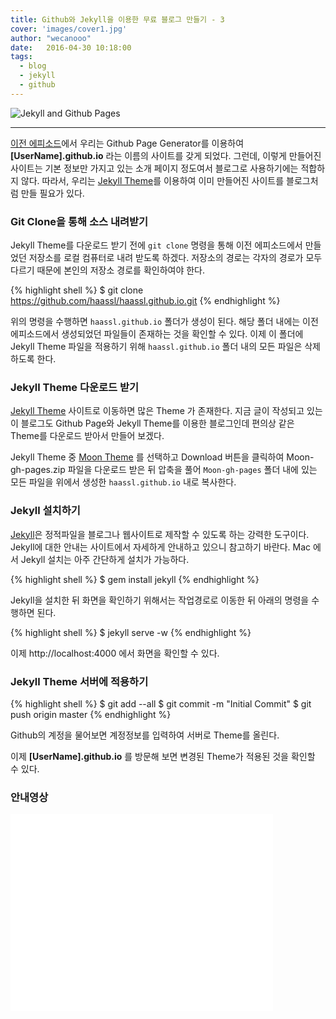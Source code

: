 ```yaml
---
title: Github와 Jekyll을 이용한 무료 블로그 만들기 - 3
cover: 'images/cover1.jpg'
author: "wecanooo"
date:   2016-04-30 10:18:00
tags:
  - blog
  - jekyll
  - github
---
```


![Jekyll and Github Pages](https://wecanooo.github.io/blog/assets/images/jekyll_github.png)

---

[이전 에피소드](https://wecanooo.github.io/blog/github-pages/)에서 우리는 Github Page Generator를 이용하여 **[UserName].github.io** 라는 이름의 사이트를 갖게 되었다.
그런데, 이렇게 만들어진 사이트는 기본 정보만 가지고 있는 소개 페이지 정도여서 블로그로 사용하기에는 적합하지 않다. 따라서, 우리는 [Jekyll Theme](http://jekyllthemes.org/)를 이용하여 이미 만들어진 사이트를 블로그처럼 만들 필요가 있다.

### Git Clone을 통해 소스 내려받기

Jekyll Theme를 다운로드 받기 전에 `git clone` 명령을 통해 이전 에피소드에서 만들었던 저장소를 로컬 컴퓨터로 내려 받도록 하겠다. 저장소의 경로는 각자의 경로가 모두 다르기 때문에 본인의 저장소 경로를 확인하여야 한다.

{% highlight shell %}
$ git clone https://github.com/haassl/haassl.github.io.git
{% endhighlight %}

위의 명령을 수행하면 `haassl.github.io` 폴더가 생성이 된다. 해당 폴더 내에는 이전 에피소드에서 생성되었던 파일들이 존재하는 것을 확인할 수 있다. 이제 이 폴더에 Jekyll Theme 파일을 적용하기 위해 `haassl.github.io` 폴더 내의 모든 파일은 삭제하도록 한다.

### Jekyll Theme 다운로드 받기

[Jekyll Theme](http://jekyllthemes.org/) 사이트로 이동하면 많은 Theme 가 존재한다. 지금 글이 작성되고 있는 이 블로그도 Github Page와 Jekyll Theme를 이용한 블로그인데 편의상 같은 Theme를 다운로드 받아서 만들어 보겠다.

Jekyll Theme 중 [Moon Theme](http://jekyllthemes.org/themes/moon/) 를 선택하고 Download 버튼을 클릭하여 Moon-gh-pages.zip 파일을 다운로드 받은 뒤 압축을 풀어 `Moon-gh-pages` 폴더 내에 있는 모든 파일을 위에서 생성한 `haassl.github.io` 내로 복사한다.

### Jekyll 설치하기

[Jekyll](https://jekyllrb-ko.github.io/)은 정적파일을 블로그나 웹사이트로 제작할 수 있도록 하는 강력한 도구이다.
Jekyll에 대한 안내는 사이트에서 자세하게 안내하고 있으니 참고하기 바란다. Mac 에서 Jekyll 설치는 아주 간단하게 설치가 가능하다.

{% highlight shell %}
$ gem install jekyll
{% endhighlight %}

Jekyll을 설치한 뒤 화면을 확인하기 위해서는 작업경로로 이동한 뒤 아래의 명령을 수행하면 된다.

{% highlight shell %}
$ jekyll serve -w
{% endhighlight %}

이제 http://localhost:4000 에서 화면을 확인할 수 있다.

### Jekyll Theme 서버에 적용하기

{% highlight shell %}
$ git add --all
$ git commit -m "Initial Commit"
$ git push origin master
{% endhighlight %}

Github의 계정을 물어보면 계정정보를 입력하여 서버로 Theme를 올린다.

이제 **[UserName].github.io** 를 방문해 보면 변경된 Theme가 적용된 것을 확인할 수 있다.


### 안내영상

<iframe width="420" height="315" src="//www.youtube.com/embed/H5h4s7b6XcU" frameborder="0" allowfullscreen></iframe>
